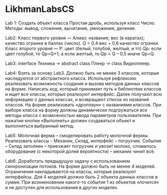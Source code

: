 # LikhmanLabsCS

Lab 1: Создать объект класса Простая дробь, используя класс Число. Методы: вывод, сложение, вычитание, умножение, деление.

Lab2: Класс первого уровня — Алмаз: название; вес (в каратах); качество огранки в баллах (число). Q = 0,4·вес + 0,6·качество огранки. 
      Класс второго уровня — P: цвет (белый, голубой, желтый, и тп) Qp: если цвет голубой, то Qp=Q+1; а если желтый, то Qp = Q – 0,5 иначе Qp=Q. 

Lab3: interface Техника -> abstract class Плеер -> class Видеоплеер.

Lab4: Взять за основу Lab3. Должно быть не менее 3 классов, которые наследуются от абстрактного класса. Используя рефлексию реализовать возможность создания  и вызова         методов данных классов на форме. Написать код, который принимает путь к библиотеке классов и ищет все классы, которые реализуют интерфейс.  Далее получают всю           информацию о данных классах, и возвращают список из названий классов. На форме реализовать «дроплаун» с названиями классов. При выборе класса на форму должны             динамически подгружаться все методы класса с возможностью ввода параметров пользователем. При нажатии кнопки «Выполнить» должен создаваться объект и выполняться         выбранный метод.

Lab5: Молочная ферма – смоделировать работу молочной фермы. Реализовать классы – Механик, Склад, интерфейс – погрузчик. События – Склад заполнен – приезжает погрузчик и       увозит молоко, сломалось оборудование (с некоторой долей вероятности) – механик чинит всё.

Lab6: Доработать предыдущую задачу с использованием синхронизации потоков. На форме должно быть не менее 4 моделей. Ограничения накладываются на классы, которые               реализуют интерфейсы. Для 4 моделей должно быть 2 объекта данных  классов в сумме. При возникновении какого-то события 1 из объектов «лочится» и не доступен для         использования  в других моделях.
